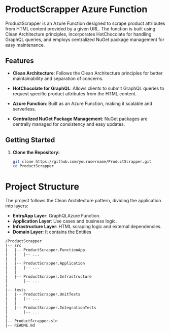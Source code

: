 # ProductScrapper Azure Function

ProductScrapper is an Azure Function designed to scrape product attributes from HTML content provided by a given URL. The function is built using Clean Architecture principles, incorporates HotChocolate for handling GraphQL queries, and employs centralized NuGet package management for easy maintenance.

## Features

- **Clean Architecture**: Follows the Clean Architecture principles for better maintainability and separation of concerns.

- **HotChocolate for GraphQL**: Allows clients to submit GraphQL queries to request specific product attributes from the HTML content.

- **Azure Function**: Built as an Azure Function, making it scalable and serverless.

- **Centralized NuGet Package Management**: NuGet packages are centrally managed for consistency and easy updates.

## Getting Started

1. **Clone the Repository:**

   ```bash
   git clone https://github.com/yourusername/ProductScrapper.git
   cd ProductScrapper

# Project Structure

The project follows the Clean Architecture pattern, dividing the application into layers:

- **EntryApp Layer**: GraphQLAzure Function.
- **Application Layer**: Use cases and business logic.
- **Infrastructure Layer**: HTML scraping logic and external dependencies.
- **Domain Layer**: It contains the Entities

```plaintext
/ProductScrapper
|-- src
|   |-- ProductScrapper.FunctionApp
|   |   |-- ...
|   |
|   |-- ProductScrapper.Application
|   |   |-- ...
|   |
|   |-- ProductScrapper.Infrastructure
|       |-- ...
|
|-- tests
|   |-- ProductScrapper.UnitTests
|   |   |-- ...
|   |
|   |-- ProductScrapper.IntegrationTests
|       |-- ...
|
|-- ProductScrapper.sln
|-- README.md


